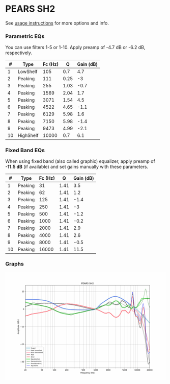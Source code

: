 # PEARS SH2
See [usage instructions](https://github.com/jaakkopasanen/AutoEq#usage) for more options and info.

### Parametric EQs
You can use filters 1-5 or 1-10. Apply preamp of -4.7 dB or -6.2 dB, respectively.

|   # | Type      |   Fc (Hz) |    Q |   Gain (dB) |
|-----|-----------|-----------|------|-------------|
|   1 | LowShelf  |       105 | 0.7  |         4.7 |
|   2 | Peaking   |       111 | 0.25 |        -3   |
|   3 | Peaking   |       255 | 1.03 |        -0.7 |
|   4 | Peaking   |      1569 | 2.04 |         1.7 |
|   5 | Peaking   |      3071 | 1.54 |         4.5 |
|   6 | Peaking   |      4522 | 4.65 |        -1.1 |
|   7 | Peaking   |      6129 | 5.98 |         1.6 |
|   8 | Peaking   |      7150 | 5.98 |        -1.4 |
|   9 | Peaking   |      9473 | 4.99 |        -2.1 |
|  10 | HighShelf |     10000 | 0.7  |         6.1 |

### Fixed Band EQs
When using fixed band (also called graphic) equalizer, apply preamp of **-11.5 dB** (if available) and set gains manually with these parameters.

|   # | Type    |   Fc (Hz) |    Q |   Gain (dB) |
|-----|---------|-----------|------|-------------|
|   1 | Peaking |        31 | 1.41 |         3.5 |
|   2 | Peaking |        62 | 1.41 |         1.2 |
|   3 | Peaking |       125 | 1.41 |        -1.4 |
|   4 | Peaking |       250 | 1.41 |        -3   |
|   5 | Peaking |       500 | 1.41 |        -1.2 |
|   6 | Peaking |      1000 | 1.41 |        -0.2 |
|   7 | Peaking |      2000 | 1.41 |         2.9 |
|   8 | Peaking |      4000 | 1.41 |         2.6 |
|   9 | Peaking |      8000 | 1.41 |        -0.5 |
|  10 | Peaking |     16000 | 1.41 |        11.5 |

### Graphs
![](./PEARS%20SH2.png)
